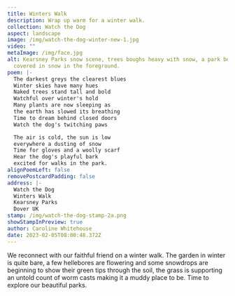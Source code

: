 ```yaml
---
title: Winters Walk
description: Wrap up warm for a winter walk.
collection: Watch the Dog
aspect: landscape
image: /img/watch-the-dog-winter-new-1.jpg
video: ""
metaImage: /img/face.jpg
alt: Kearsney Parks snow scene, trees boughs heavy with snow, a park bench is
  covered in snow in the foreground.
poem: |-
  The darkest greys the clearest blues 
  Winter skies have many hues
  Naked trees stand tall and bold
  Watchful over winter's hold
  Many plants are now sleeping as
  the earth has slowed its breathing 
  Time to dream behind closed doors
  Watch the dog's twitching paws

  The air is cold, the sun is low
  everywhere a dusting of snow
  Time for gloves and a woolly scarf
  Hear the dog's playful bark
  excited for walks in the park.
alignPoemLeft: false
removePostcardPadding: false
address: |-
  Watch the Dog
  Winters Walk
  Kearsney Parks
  Dover UK
stamp: /img/watch-the-dog-stamp-2a.png
showStampInPreview: true
author: Caroline Whitehouse
date: 2023-02-05T08:00:48.372Z
---
```

We reconnect with our faithful friend on a winter walk. The garden in winter is quite bare, a few hellebores are flowering and some snowdrops are beginning to show their green tips through the soil, the grass is supporting an untold count of worm casts making it a muddy place to be. Time to explore our beautiful parks.